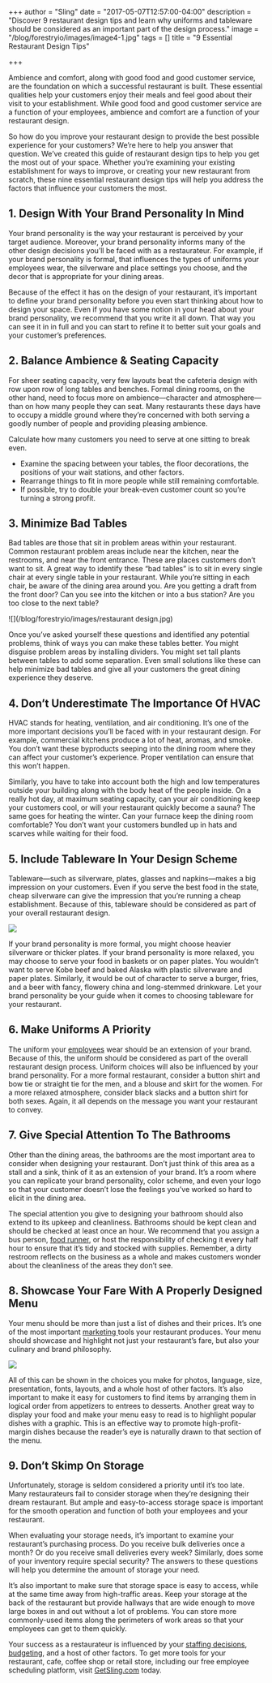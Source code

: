 +++
author = "Sling"
date = "2017-05-07T12:57:00-04:00"
description = "Discover 9 restaurant design tips and learn why uniforms and tableware should be considered as an important part of the design process."
image = "/blog/forestryio/images/image4-1.jpg"
tags = []
title = "9 Essential Restaurant Design Tips"

+++


Ambience and comfort, along with good food and good customer service, are the foundation on which a successful restaurant is built. These essential qualities help your customers enjoy their meals and feel good about their visit to your establishment. While good food and good customer service are a function of your employees, ambience and comfort are a function of your restaurant design.

So how do you improve your restaurant design to provide the best possible experience for your customers? We’re here to help you answer that question. We’ve created this guide of restaurant design tips to help you get the most out of your space. Whether you’re examining your existing establishment for ways to improve, or creating your new restaurant from scratch, these nine essential restaurant design tips will help you address the factors that influence your customers the most.

## 1. Design With Your Brand Personality In Mind

Your brand personality is the way your restaurant is perceived by your target audience. Moreover, your brand personality informs many of the other design decisions you’ll be faced with as a restaurateur. For example, if your brand personality is formal, that influences the types of uniforms your employees wear, the silverware and place settings you choose, and the decor that is appropriate for your dining areas.

Because of the effect it has on the design of your restaurant, it’s important to define your brand personality before you even start thinking about how to design your space. Even if you have some notion in your head about your brand personality, we recommend that you write it all down. That way you can see it in in full and you can start to refine it to better suit your goals and your customer’s preferences.

## 2. Balance Ambience & Seating Capacity

For sheer seating capacity, very few layouts beat the cafeteria design with row upon row of long tables and benches. Formal dining rooms, on the other hand, need to focus more on ambience—character and atmosphere—than on how many people they can seat. Many restaurants these days have to occupy a middle ground where they’re concerned with both serving a goodly number of people and providing pleasing ambience.

Calculate how many customers you need to serve at one sitting to break even.

* Examine the spacing between your tables, the floor decorations, the positions of your wait stations, and other factors.
* Rearrange things to fit in more people while still remaining comfortable.
* If possible, try to double your break-even customer count so you’re turning a strong profit.

## 3. Minimize Bad Tables

Bad tables are those that sit in problem areas within your restaurant. Common restaurant problem areas include near the kitchen, near the restrooms, and near the front entrance. These are places customers don’t want to sit. A great way to identify these “bad tables” is to sit in every single chair at every single table in your restaurant. While you’re sitting in each chair, be aware of the dining area around you. Are you getting a draft from the front door? Can you see into the kitchen or into a bus station? Are you too close to the next table?

![](/blog/forestryio/images/restaurant design.jpg)

Once you’ve asked yourself these questions and identified any potential problems, think of ways you can make these tables better. You might disguise problem areas by installing dividers. You might set tall plants between tables to add some separation. Even small solutions like these can help minimize bad tables and give all your customers the great dining experience they deserve.

## 4. Don’t Underestimate The Importance Of HVAC

HVAC stands for heating, ventilation, and air conditioning. It’s one of the more important decisions you’ll be faced with in your restaurant design. For example, commercial kitchens produce a lot of heat, aromas, and smoke. You don’t want these byproducts seeping into the dining room where they can affect your customer’s experience. Proper ventilation can ensure that this won’t happen.

Similarly, you have to take into account both the high and low temperatures outside your building along with the body heat of the people inside. On a really hot day, at maximum seating capacity, can your air conditioning keep your customers cool, or will your restaurant quickly become a sauna? The same goes for heating the winter. Can your furnace keep the dining room comfortable? You don’t want your customers bundled up in hats and scarves while waiting for their food.

## 5. Include Tableware In Your Design Scheme

Tableware—such as silverware, plates, glasses and napkins—makes a big impression on your customers. Even if you serve the best food in the state, cheap silverware can give the impression that you’re running a cheap establishment. Because of this, tableware should be considered as part of your overall restaurant design.

![](/blog/forestryio/images/image2.jpg)

If your brand personality is more formal, you might choose heavier silverware or thicker plates. If your brand personality is more relaxed, you may choose to serve your food in baskets or on paper plates. You wouldn’t want to serve Kobe beef and baked Alaska with plastic silverware and paper plates. Similarly, it would be out of character to serve a burger, fries, and a beer with fancy, flowery china and long-stemmed drinkware. Let your brand personality be your guide when it comes to choosing tableware for your restaurant.

## 6. Make Uniforms A Priority

The uniform your [employees](https://getsling.com/blog/post/find-employees/) wear should be an extension of your brand. Because of this, the uniform should be considered as part of the overall restaurant design process. Uniform choices will also be influenced by your brand personality. For a more formal restaurant, consider a button shirt and bow tie or straight tie for the men, and a blouse and skirt for the women. For a more relaxed atmosphere, consider black slacks and a button shirt for both sexes. Again, it all depends on the message you want your restaurant to convey.

## 7. Give Special Attention To The Bathrooms

Other than the dining areas, the bathrooms are the most important area to consider when designing your restaurant. Don’t just think of this area as a stall and a sink, think of it as an extension of your brand. It’s a room where you can replicate your brand personality, color scheme, and even your logo so that your customer doesn’t lose the feelings you’ve worked so hard to elicit in the dining area.

The special attention you give to designing your bathroom should also extend to its upkeep and cleanliness. Bathrooms should be kept clean and should be checked at least once an hour. We recommend that you assign a bus person, [food runner](https://getsling.com/blog/post/food-runner-job-description/), or host the responsibility of checking it every half hour to ensure that it’s tidy and stocked with supplies. Remember, a dirty restroom reflects on the business as a whole and makes customers wonder about the cleanliness of the areas they don’t see.

## 8. Showcase Your Fare With A Properly Designed Menu

Your menu should be more than just a list of dishes and their prices. It’s one of the most important [marketing ](https://getsling.com/blog/post/restaurant-marketing/)tools your restaurant produces. Your menu should showcase and highlight not just your restaurant’s fare, but also your culinary and brand philosophy.

![](/blog/forestryio/images/image3.jpg)

All of this can be shown in the choices you make for photos, language, size, presentation, fonts, layouts, and a whole host of other factors. It’s also important to make it easy for customers to find items by arranging them in logical order from appetizers to entrees to desserts. Another great way to display your food and make your menu easy to read is to highlight popular dishes with a graphic. This is an effective way to promote high-profit-margin dishes because the reader’s eye is naturally drawn to that section of the menu.

## 9. Don’t Skimp On Storage

Unfortunately, storage is seldom considered a priority until it’s too late. Many restaurateurs fail to consider storage when they’re designing their dream restaurant. But ample and easy-to-access storage space is important for the smooth operation and function of both your employees and your restaurant.

When evaluating your storage needs, it’s important to examine your restaurant’s purchasing process. Do you receive bulk deliveries once a month? Or do you receive small deliveries every week? Similarly, does some of your inventory require special security? The answers to these questions will help you determine the amount of storage your need.

It’s also important to make sure that storage space is easy to access, while at the same time away from high-traffic areas. Keep your storage at the back of the restaurant but provide hallways that are wide enough to move large boxes in and out without a lot of problems. You can store more commonly-used items along the perimeters of work areas so that your employees can get to them quickly.

Your success as a restaurateur is influenced by your [staffing decisions](https://getsling.com/blog/post/restaurant-staffing/), [budgeting](https://getsling.com/blog/post/restaurant-budget/), and a host of other factors. To get more tools for your restaurant, cafe, coffee shop or retail store, including our free employee scheduling platform, visit [GetSling.com](http://www.getsling.com) today.

